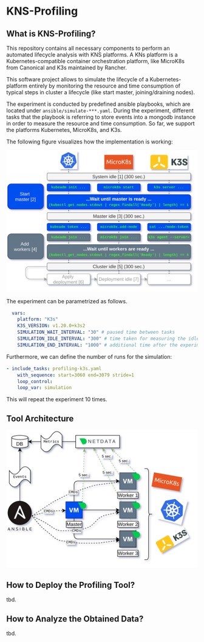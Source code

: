 # KNS-Profiling

## What is KNS-Profiling?

This repository contains all necessary components to perform an automated lifecycle analysis with KNS platforms.
A KNs platform is a Kubernetes-compatible container orchestration platform, like MicroK8s from Canonical and K3s maintained by Rancher.

This software project allows to simulate the lifecycle of a Kubernetes-platform entirely by monitoring the resource and time consumption of typical steps in cluster a lifecycle (like start master, joining/draining nodes).

The experiment is conducted by predefined ansible playbooks, which are located under `ansible/simulate-***.yaml`.
During the experiment, different tasks that the playbook is referring to store events into a mongodb instance in order to measure the resource and time consumption.
So far, we support the platforms Kubernetes, MicroK8s, and K3s.

The following figure visualizes how the implementation is working:

![experimental-procedure](docs/img/experimental-setup-design-simulation-procedure.png "Experimental Procedure")

The experiment can be parametrized as follows. 

```yaml
  vars: 
    platform: "K3s"
    K3S_VERSION: v1.20.0+k3s2
    SIMULATION_WAIT_INTERVAL: "30" # paused time between tasks
    SIMULATION_IDLE_INTERVAL: "300" # time taken for measuring the idle utilization 
    SIMULATION_END_INTERVAL: "1000" # additional time after the experiment has been completed 

```

Furthermore, we can define the number of runs for the simulation:

```yaml
- include_tasks: profiling-k3s.yaml
    with_sequence: start=3060 end=3079 stride=1
    loop_control:
    loop_var: simulation
```

This will repeat the experiment 10 times.

## Tool Architecture

![experimental-setup-design](docs/img/experimental-setup-design.png "Experimental Setup")

## How to Deploy the Profiling Tool?

tbd.

## How to Analyze the Obtained Data?

tbd.